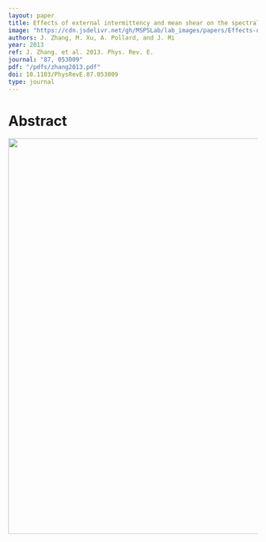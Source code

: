 ```yaml
---
layout: paper
title: Effects of external intermittency and mean shear on the spectral inertial-range exponent in a turbulent square jet
image: "https://cdn.jsdelivr.net/gh/MSPSLab/lab_images/papers/Effects-of-external-intermittency.png"
authors: J. Zhang, M. Xu, A. Pollard, and J. Mi
year: 2013
ref: J. Zhang. et al. 2013. Phys. Rev. E.
journal: "87, 053009"
pdf: "/pdfs/zhang2013.pdf"
doi: 10.1103/PhysRevE.87.053009
type: journal
---
```


# Abstract

<img src="https://cdn.jsdelivr.net/gh/MSPSLab/lab_images/papers/Effects-of-external_pic.png" style=" width:800px;">
